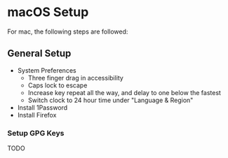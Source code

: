 # macOS Setup

For mac, the following steps are followed:

## General Setup

- System Preferences
  - Three finger drag in accessibility
  - Caps lock to escape
  - Increase key repeat all the way, and delay to one below the fastest
  - Switch clock to 24 hour time under "Language & Region"
- Install 1Password
- Install Firefox

### Setup GPG Keys

TODO
